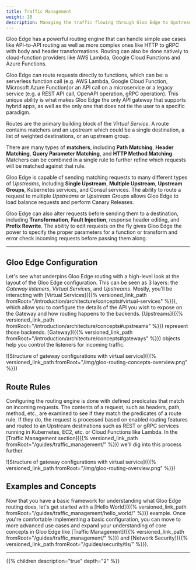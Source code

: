 ```yaml
---
title: Traffic Management
weight: 10
description: Managing the traffic flowing through Gloo Edge to Upstream destinations
---
```


Gloo Edge has a powerful routing engine that can handle simple use cases like API-to-API routing as well as more complex ones like HTTP to gRPC with body and header transformations. Routing can also be done natively to cloud-function providers like AWS Lambda, Google Cloud Functions and Azure Functions.

Gloo Edge can route requests directly to functions, which can be: a serverless function call (e.g. AWS Lambda, Google Cloud Function, Microsoft Azure Function)or an API call on a microservice or a legacy service (e.g. a REST API call, OpenAPI operation, gRPC operation). This unique ability is what makes Gloo Edge the only API gateway that supports hybrid apps, as well as the only one that does not tie the user to a specific paradigm.

Routes are the primary building block of the *Virtual Service*. A route contains matchers and an upstream which could be a single destination, a list of weighted destinations, or an upstream group. 

There are many types of **matchers**, including **Path Matching**, **Header Matching**, **Query Parameter Matching**, and **HTTP Method Matching**. Matchers can be combined in a single rule to further refine which requests will be matched against that rule.

Gloo Edge is capable of sending matching requests to many different types of *Upstreams*, including **Single Upstream**, **Multiple Upstream**, **Upstream Groups**, Kubernetes services, and Consul services. The ability to route a request to multiple *Upstreams* or *Upstream Groups* allows Gloo Edge to load balance requests and perform Canary Releases.

Gloo Edge can also alter requests before sending them to a destination, including **Transformation**, **Fault Injection**, response header editing, and **Prefix Rewrite**. The ability to edit requests on the fly gives Gloo Edge the power to specify the proper parameters for a function or transform and error check incoming requests before passing them along.

---

## Gloo Edge Configuration

Let's see what underpins Gloo Edge routing with a high-level look at the layout of the Gloo Edge configuration. This can be seen as 3 layers: the *Gateway listeners*, *Virtual Services*, and *Upstreams*. Mostly, you'll be interacting with [Virtual Services]({{% versioned_link_path fromRoot="/introduction/architecture/concepts#virtual-services" %}}), which allow you to configure the details of the API you wish to expose on the Gateway and how routing happens to the backends. [Upstreams]({{% versioned_link_path fromRoot="/introduction/architecture/concepts#upstreams" %}}) represent those backends. [Gateway]({{% versioned_link_path fromRoot="/introduction/architecture/concepts#gateways" %}}) objects help you control the listeners for incoming traffic.

![Structure of gateway configurations with virtual service]({{% versioned_link_path fromRoot="/img/gloo-routing-concepts-overview.png" %}})

## Route Rules

Configuring the routing engine is done with defined predicates that match on incoming requests. The contents of a request, such as headers, path, method, etc., are examined to see if they match the predicates of a route rule. If they do, the request is processed based on enabled routing features and routed to an Upstream destinations such as REST or gRPC services running in Kubernetes, EC2, etc. or Cloud Functions like Lambda. In the [Traffic Management section]({{% versioned_link_path fromRoot="/guides/traffic_management/" %}}) we'll dig into this process further.

![Structure of gateway configurations with virtual service]({{% versioned_link_path fromRoot="/img/gloo-routing-overview.png" %}})

## Examples and Concepts

Now that you have a basic framework for understanding what Gloo Edge routing does, let's get started with a [Hello World]({{% versioned_link_path fromRoot="/guides/traffic_management/hello_world/" %}}) example. Once you're comfortable implementing a basic configuration, you can move to more advanced use cases and expand your understanding of core concepts in Gloo Edge like [Traffic Management]({{% versioned_link_path fromRoot="/guides/traffic_management/" %}}) and [Network Security]({{% versioned_link_path fromRoot="/guides/security/tls/" %}}).

---

{{% children description="true" depth="2" %}}
